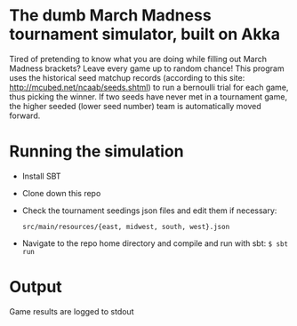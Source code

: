 # The dumb March Madness tournament simulator, built on Akka

Tired of pretending to know what you are doing while filling out March Madness brackets?  Leave every game up to random chance!  This program uses the historical seed matchup records (according to this site: http://mcubed.net/ncaab/seeds.shtml) to run a bernoulli trial for each game, thus picking the winner.  If two seeds have never met in a tournament game, the higher seeded (lower seed number) team is automatically moved forward.

# Running the simulation

- Install SBT
- Clone down this repo
- Check the tournament seedings json files and edit them if necessary:

  `src/main/resources/{east, midwest, south, west}.json`

- Navigate to the repo home directory and compile and run with sbt: `$ sbt run`

# Output

Game results are logged to stdout

